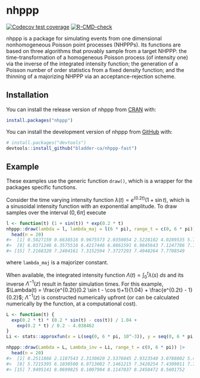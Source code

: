 
<!-- README.md is generated from README.Rmd. Please edit that file -->

# nhppp

<!-- badges: start -->

[![Codecov test
coverage](https://codecov.io/gh/bladder-ca/nhppp-fast/branch/main/graph/badge.svg)](https://app.codecov.io/gh/bladder-ca/nhppp-fast?branch=main)
[![R-CMD-check](https://github.com/bladder-ca/nhppp-fast/actions/workflows/R-CMD-check.yaml/badge.svg)](https://github.com/bladder-ca/nhppp-fast/actions/workflows/R-CMD-check.yaml)
<!-- badges: end -->

nhppp is a package for simulating events from one dimensional
nonhomogeneous Poisson point processes (NHPPPs). Its functions are based
on three algorithms that provably sample from a target NHPPP: the
time-transformation of a homogeneous Poisson process (of intensity one)
via the inverse of the integrated intensity function; the generation of
a Poisson number of order statistics from a fixed density function; and
the thinning of a majorizing NHPPP via an acceptance-rejection scheme.

## Installation

You can install the release version of nhppp from
[CRAN](https://cran.r-project.org) with:

``` r
install.packages("nhppp")
```

You can install the development version of nhppp from
[GitHub](https://github.com/) with:

``` r
# install.packages("devtools")
devtools::install_github("bladder-ca/nhppp-fast")
```

## Example

These examples use the generic function `draw()`, which is a wrapper for
the packages specific functions.

Consider the time varying intensity function
$\lambda(t) = e^{(0.2t)} (1 + \sin t)$, which is a sinusoidal intensity
function with an exponential amplitude. To draw samples over the
interval $(0, 6\pi]$ execute

``` r
l <- function(t) (1 + sin(t)) * exp(0.2 * t)
nhppp::draw(lambda = l, lambda_maj = l(6 * pi), range_t = c(0, 6 * pi)) |>
  head(n = 20)
#>  [1] 0.5827159 0.6638516 0.9675573 2.0350054 2.5228102 4.0289535 5.7192824
#>  [8] 6.0371246 6.3575516 6.4217446 6.8861591 6.9845643 7.1247786 7.1699383
#> [15] 7.2168320 7.2404161 7.3152594 7.3727293 7.4948264 7.7708549
```

where `lambda_maj` is a majorizer constant.

When available, the integrated intensity function
$\Lambda(t) = \int_0^t \lambda(s) \ ds$ and its inverse
$\Lambda^{-1}(z)$ result in faster simulation times. For this example,
$\Lambda(t) = \frac{e^{0.2t}(0.2 \sin t - \cos t)+1}{1.04} + \frac{e^{0.2t} - 1}{0.2}$;
$\Lambda^{-1}(z)$ is constructed numerically upfront (or can be
calculated numerically by the function, at a computational cost).

``` r
L <- function(t) {
  exp(0.2 * t) * (0.2 * sin(t) - cos(t)) / 1.04 +
    exp(0.2 * t) / 0.2 - 4.038462
}
Li <- stats::approxfun(x = L(seq(0, 6 * pi, 10^-3)), y = seq(0, 6 * pi, 10^-3), rule = 2)

nhppp::draw(Lambda = L, Lambda_inv = Li, range_t = c(0, 6 * pi)) |>
  head(n = 20)
#>  [1] 0.2511866 2.1187543 2.3130020 2.5376045 2.9323540 3.0788802 5.4052197
#>  [8] 5.7215395 6.1030500 6.9713082 7.1461215 7.3420254 7.4309011 7.7615950
#> [15] 7.9495141 8.0699825 8.1007904 8.1147037 8.2458472 8.5601752
```
